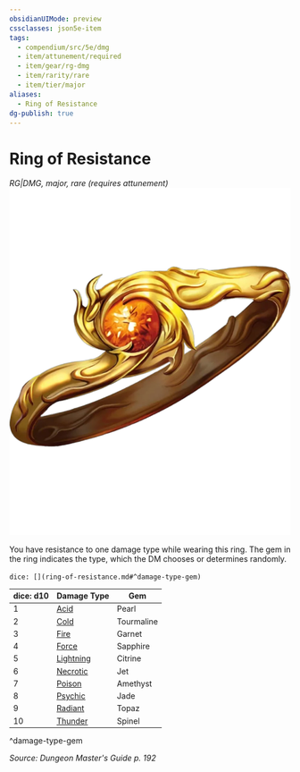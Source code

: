 ```yaml
---
obsidianUIMode: preview
cssclasses: json5e-item
tags:
  - compendium/src/5e/dmg
  - item/attunement/required
  - item/gear/rg-dmg
  - item/rarity/rare
  - item/tier/major
aliases:
  - Ring of Resistance
dg-publish: true
---
```

# Ring of Resistance
*RG|DMG, major, rare (requires attunement)*  
![](https://raw.githubusercontent.com/5etools-mirror-2/5etools-img/main/items/DMG/Ring%20of%20Resistance.webp#right)  


You have resistance to one damage type while wearing this ring. The gem in the ring indicates the type, which the DM chooses or determines randomly.

`dice: [](ring-of-resistance.md#^damage-type-gem)`

| dice: d10 | Damage Type | Gem |
|-----------|-------------|-----|
| 1 | [Acid](/Admin/CLI/items/ring-of-acid-resistance.md) | Pearl |
| 2 | [Cold](/Admin/CLI/items/ring-of-cold-resistance.md) | Tourmaline |
| 3 | [Fire](/Admin/CLI/items/ring-of-fire-resistance.md) | Garnet |
| 4 | [Force](/Admin/CLI/items/ring-of-force-resistance.md) | Sapphire |
| 5 | [Lightning](/Admin/CLI/items/ring-of-lightning-resistance.md) | Citrine |
| 6 | [Necrotic](/Admin/CLI/items/ring-of-necrotic-resistance.md) | Jet |
| 7 | [Poison](/Admin/CLI/items/ring-of-poison-resistance.md) | Amethyst |
| 8 | [Psychic](/Admin/CLI/items/ring-of-psychic-resistance.md) | Jade |
| 9 | [Radiant](/Admin/CLI/items/ring-of-radiant-resistance.md) | Topaz |
| 10 | [Thunder](/Admin/CLI/items/ring-of-thunder-resistance.md) | Spinel |
^damage-type-gem

*Source: Dungeon Master's Guide p. 192*